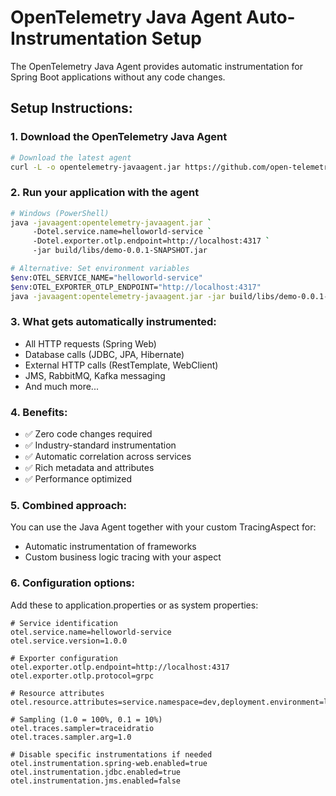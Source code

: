 # OpenTelemetry Java Agent Auto-Instrumentation Setup

The OpenTelemetry Java Agent provides automatic instrumentation for Spring Boot applications without any code changes.

## Setup Instructions:

### 1. Download the OpenTelemetry Java Agent
```bash
# Download the latest agent
curl -L -o opentelemetry-javaagent.jar https://github.com/open-telemetry/opentelemetry-java-instrumentation/releases/latest/download/opentelemetry-javaagent.jar
```

### 2. Run your application with the agent
```bash
# Windows (PowerShell)
java -javaagent:opentelemetry-javaagent.jar `
     -Dotel.service.name=helloworld-service `
     -Dotel.exporter.otlp.endpoint=http://localhost:4317 `
     -jar build/libs/demo-0.0.1-SNAPSHOT.jar

# Alternative: Set environment variables
$env:OTEL_SERVICE_NAME="helloworld-service"
$env:OTEL_EXPORTER_OTLP_ENDPOINT="http://localhost:4317"
java -javaagent:opentelemetry-javaagent.jar -jar build/libs/demo-0.0.1-SNAPSHOT.jar
```

### 3. What gets automatically instrumented:
- All HTTP requests (Spring Web)
- Database calls (JDBC, JPA, Hibernate)
- External HTTP calls (RestTemplate, WebClient)
- JMS, RabbitMQ, Kafka messaging
- And much more...

### 4. Benefits:
- ✅ Zero code changes required
- ✅ Industry-standard instrumentation
- ✅ Automatic correlation across services
- ✅ Rich metadata and attributes
- ✅ Performance optimized

### 5. Combined approach:
You can use the Java Agent together with your custom TracingAspect for:
- Automatic instrumentation of frameworks
- Custom business logic tracing with your aspect

### 6. Configuration options:
Add these to application.properties or as system properties:

```properties
# Service identification
otel.service.name=helloworld-service
otel.service.version=1.0.0

# Exporter configuration
otel.exporter.otlp.endpoint=http://localhost:4317
otel.exporter.otlp.protocol=grpc

# Resource attributes
otel.resource.attributes=service.namespace=dev,deployment.environment=local

# Sampling (1.0 = 100%, 0.1 = 10%)
otel.traces.sampler=traceidratio
otel.traces.sampler.arg=1.0

# Disable specific instrumentations if needed
otel.instrumentation.spring-web.enabled=true
otel.instrumentation.jdbc.enabled=true
otel.instrumentation.jms.enabled=false
```
